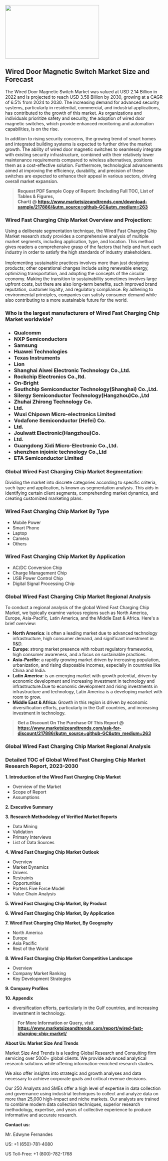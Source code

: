 <p><img class="alignnone size-medium wp-image-20088" src="https://ffe5etoiles.com/wp-content/uploads/2024/12/MST1-300x171.png" alt="" width="300" height="171" /></p><h2>Wired Door Magnetic Switch Market Size and Forecast</h2><p>The Wired Door Magnetic Switch Market was valued at USD 2.14 Billion in 2022 and is projected to reach USD 3.58 Billion by 2030, growing at a CAGR of 6.5% from 2024 to 2030. The increasing demand for advanced security systems, particularly in residential, commercial, and industrial applications, has contributed to the growth of this market. As organizations and individuals prioritize safety and security, the adoption of wired door magnetic switches, which provide enhanced monitoring and automation capabilities, is on the rise.</p><p>In addition to rising security concerns, the growing trend of smart homes and integrated building systems is expected to further drive the market growth. The ability of wired door magnetic switches to seamlessly integrate with existing security infrastructure, combined with their relatively lower maintenance requirements compared to wireless alternatives, positions them as a cost-effective solution. Furthermore, technological advancements aimed at improving the efficiency, durability, and precision of these switches are expected to enhance their appeal in various sectors, driving overall market expansion.</p></p><blockquote id="" class=""><strong>Request PDF Sample Copy of Report: (Including Full TOC, List of Tables &amp; Figures, Chart)&nbsp;@&nbsp;<strong><a href="https://www.marketsizeandtrends.com/download-sample/217886/&utm_source=github-GC&utm_medium=263" target="_blank">https://www.marketsizeandtrends.com/download-sample/217886/&utm_source=github-GC&utm_medium=263</a></strong></strong></blockquote><h3 id="" class="">Wired Fast Charging Chip Market&nbsp;Overview and Projection:</h3><p id="" class="">Using a deliberate segmentation technique, the Wired Fast Charging Chip Market research study provides a comprehensive analysis of multiple market segments, including application, type, and location. This method gives readers a comprehensive grasp of the factors that help and hurt each industry in order to satisfy the high standards of industry stakeholders. <br /> <br />Implementing sustainable practices involves more than just designing products; other operational changes include using renewable energy, optimizing transportation, and adopting the concepts of the circular economy. Making the transition to sustainability sometimes involves large upfront costs, but there are also long-term benefits, such improved brand reputation, customer loyalty, and regulatory compliance. By adhering to environmental principles, companies can satisfy consumer demand while also contributing to a more sustainable future for the world.</p><h3 id="" class="">Who is the largest manufacturers of&nbsp;Wired Fast Charging Chip Market worldwide?</h3><h3 class=""><p><ul><li>Qualcomm </li><li> NXP Semiconductors </li><li> Samsung </li><li> Huawei Technologies </li><li> Texas Instruments </li><li> Lion </li><li> Shanghai Aiwei Electronic Technology Co.,Ltd. </li><li> Rockchip Electronics Co.,ltd. </li><li> On-Bright </li><li> Southchip Semiconductor Technology(Shanghai) Co.,Ltd. </li><li> Silergy Semiconductor Technology(Hangzhou)Co.,Ltd </li><li> Zhuhai Zhirong Technology Co. </li><li> Ltd. </li><li> Wuxi Chipown Micro-electronics Limited </li><li> Vodafone Semiconductor (Hefei) Co. </li><li> Ltd. </li><li> Joulwatt Electronic(Hangzhou)Co. </li><li> Ltd. </li><li> Guangdong Xidi Micro-Electronic Co.,Ltd. </li><li> shenzhen injoinic technology Co.,Ltd </li><li> ETA Semiconductor Limited</li></ul></p></h3><h3 id="" class="">Global&nbsp;Wired Fast Charging Chip Market Segmentation:</h3><p id="" class="">Dividing the market into discrete categories according to specific criteria, such type and application, is known as segmentation analysis. This aids in identifying certain client segments, comprehending market dynamics, and creating customized marketing plans.</p><h3 id="" class="">Wired Fast Charging Chip Market&nbsp;By Type</h3><p><p><ul><li>Mobile Power</li><li> Smart Phone</li><li> Laptop</li><li> Camera</li><li> Others</p></li></ul></p></p><h3 id="" class="">Wired Fast Charging Chip Market&nbsp;By Application</h3><p class=""><p><ul><li>AC/DC Conversion Chip</li><li> Charge Management Chip</li><li> USB Power Control Chip</li><li> Digital Signal Processing Chip</li></ul></p></p><h3 id="" class="">Global Wired Fast Charging Chip Market Regional Analysis</h3><p id="" class="">To conduct a regional analysis of the global Wired Fast Charging Chip Market, we typically examine various regions such as North America, Europe, Asia-Pacific, Latin America, and the Middle East &amp; Africa. Here's a brief overview:</p><ul><li><strong>North America</strong>: is often a leading market due to advanced technology infrastructure, high consumer demand, and significant investment in R&amp;D.</li><li><strong>Europe</strong>: strong market presence with robust regulatory frameworks, high consumer awareness, and a focus on sustainable practices.</li><li><strong>Asia-Pacific</strong>: a rapidly growing market driven by increasing population, urbanization, and rising disposable incomes, especially in countries like China and India.</li><li><strong>Latin America</strong>: is an emerging market with growth potential, driven by economic development and increasing investment in technology and infrastructure.Due to economic development and rising investments in infrastructure and technology, Latin America is a developing market with room to grow.</li><li><strong>Middle East &amp; Africa</strong>: Growth in this region is driven by economic diversification efforts, particularly in the Gulf countries, and increasing investment in technology.</li></ul><blockquote id="" class=""><strong>Get a Discount On The Purchase Of This Report @ <strong><a href="https://www.marketsizeandtrends.com/ask-for-discount/217886/&utm_source=github-GC&utm_medium=263" target="_blank">https://www.marketsizeandtrends.com/ask-for-discount/217886/&utm_source=github-GC&utm_medium=263</a></strong></strong></blockquote><h3 id="" class="">Global Wired Fast Charging Chip Market Regional Analysis</h3><h3 id="" class="">Detailed TOC of Global Wired Fast Charging Chip Market Research Report, 2023-2030</h3><p id="" class=""><strong>1. Introduction of the Wired Fast Charging Chip Market</strong></p><ul><li>Overview of the Market</li><li>Scope of Report</li><li>Assumptions</li></ul><p id="" class=""><strong>2. Executive Summary</strong></p><p id="" class=""><strong>3. Research Methodology of Verified Market Reports</strong></p><ul><li>Data Mining</li><li>Validation</li><li>Primary Interviews</li><li>List of Data Sources</li></ul><p id="" class=""><strong>4. Wired Fast Charging Chip Market Outlook</strong></p><ul><li>Overview</li><li>Market Dynamics</li><li>Drivers</li><li>Restraints</li><li>Opportunities</li><li>Porters Five Force Model</li><li>Value Chain Analysis</li></ul><p id="" class=""><strong>5. Wired Fast Charging Chip Market, By Product</strong></p><p id="" class=""><strong>6. Wired Fast Charging Chip Market, By Application</strong></p><p id="" class=""><strong>7. Wired Fast Charging Chip Market, By Geography</strong></p><ul><li>North America</li><li>Europe</li><li>Asia Pacific</li><li>Rest of the World</li></ul><p id="" class=""><strong>8. Wired Fast Charging Chip Market Competitive Landscape</strong></p><ul><li>Overview</li><li>Company Market Ranking</li><li>Key Development Strategies</li></ul><p id="" class=""><strong>9. Company Profiles</strong></p><p id="" class=""><strong>10. Appendix</strong></p><ul><li>diversification efforts, particularly in the Gulf countries, and increasing investment in technology.</li></ul><blockquote id="" class=""><strong>For More Information or Query, visit <strong><strong><a href="https://www.marketsizeandtrends.com/report/wired-fast-charging-chip-market/" target="_blank">https://www.marketsizeandtrends.com/report/wired-fast-charging-chip-market/</a></strong></strong></strong></blockquote><p id="" class=""><strong>About Us: Market Size And Trends</strong></p><p id="" class="">Market Size And Trends is a leading Global Research and Consulting firm servicing over 5000+ global clients. We provide advanced analytical research solutions while offering information-enriched research studies.</p><p id="" class="">We also offer insights into strategic and growth analyses and data necessary to achieve corporate goals and critical revenue decisions.</p><p id="" class="">Our 250 Analysts and SMEs offer a high level of expertise in data collection and governance using industrial techniques to collect and analyze data on more than 25,000 high-impact and niche markets. Our analysts are trained to combine modern data collection techniques, superior research methodology, expertise, and years of collective experience to produce informative and accurate research.</p><p id="" class=""><strong>Contact us:</strong></p><p id="" class="">Mr. Edwyne Fernandes</p><p id="" class="">US: +1 (650)-781-4080</p><p id="" class="">US Toll-Free: +1 (800)-782-1768</p>
